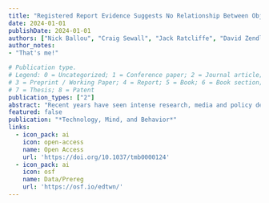```yaml
---
title: "Registered Report Evidence Suggests No Relationship Between Objectively-Tracked Video Game Playtime and Wellbeing Over 3 Months"
date: 2024-01-01
publishDate: 2024-01-01
authors: ["Nick Ballou", "Craig Sewall", "Jack Ratcliffe", "David Zendle", "Laurissa Tokarchuk", "Sebastian Deterding"]
author_notes:
- "That's me!"

# Publication type.
# Legend: 0 = Uncategorized; 1 = Conference paper; 2 = Journal article;
# 3 = Preprint / Working Paper; 4 = Report; 5 = Book; 6 = Book section;
# 7 = Thesis; 8 = Patent
publication_types: ["2"]
abstract: "Recent years have seen intense research, media and policy debate on whether amount of time spent playing video games (“playtime”) affects players’ wellbeing. Existing research has used cross-sectional designs with easy-to-obtain but unreliable self-report measures of playtime, or, in rare instances, obtained industry data on objectively-tracked playtime but only for individual games, not a player’s total playtime across games. Further, researchers have raised concerns that publication bias and a lack of differentiation between exploratory and confirmatory research have undermined the credibility of the evidence base. As a result, we still do not know whether wellbeing affects playtime, playtime affects wellbeing, both, or neither. To track people’s playtime across multiple games, we developed a method to log playtime on the Xbox platform. In a 12-week, 6-wave panel study of adult US/UK Xbox-predominant players (414 players, 2036 completed surveys), we investigated within-person temporal relations between objectively-measured playtime and wellbeing. Across multiple preregistered model specifications, we found that the within-person prospective relationships between playtime and wellbeing, or vice versa, were not practically significant—even the largest associations were unlikely to register a perceptible impact on a player’s wellbeing.  These results support the growing body of evidence that playtime is not the primary factor in the relationship between gaming and mental health for the majority of players, and that research focus should be on the context and quality of gameplay instead."
featured: false
publication: "*Technology, Mind, and Behavior*"
links:
  - icon_pack: ai
    icon: open-access
    name: Open Access
    url: 'https://doi.org/10.1037/tmb0000124'
  - icon_pack: ai
    icon: osf
    name: Data/Prereg
    url: 'https://osf.io/edtwn/'
---
```


